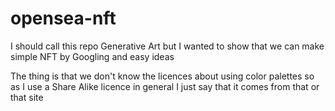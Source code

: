 # opensea-nft

I should call this repo Generative Art but I wanted to show that we can make simple NFT by Googling and easy ideas

The thing is that we don't know the licences about using color palettes so as I use a Share Alike licence in general I just say that it comes from that or that site
